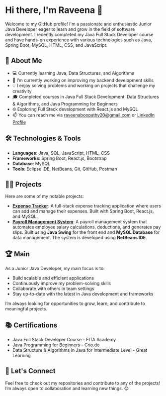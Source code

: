 # Hi there, I'm Raveena 👋

Welcome to my GitHub profile! I'm a passionate and enthusiastic Junior Java Developer eager to learn and grow in the field of software development. I recently completed my Java Full Stack Developer course and have hands-on experience with various technologies such as Java, Spring Boot, MySQL, HTML, CSS, and JavaScript.

## 🚀 About Me

- 💻 Currently learning Java, Data Structures, and Algorithms
- 🌱 I’m currently working on improving my backend development skills
- 💡 I enjoy solving problems and working on projects that challenge my creativity
- 🎓 Completed courses in Java Full Stack Development, Data Structures & Algorithms, and Java Programming for Beginners
- 🌐 Exploring Full Stack development with React.js and MySQL
- 📫 You can reach me via [raveenaboopathy20@gmail.com](mailto:raveenaboopathy20@gmail.com) or [LinkedIn Profile](https://www.linkedin.com/in/raveena-b-81b797274)

## 🛠️ Technologies & Tools

- **Languages**: Java, SQL, JavaScript, HTML, CSS
- **Frameworks**: Spring Boot, React.js, Bootstrap
- **Database**: MySQL
- **Tools**: Eclipse IDE, NetBeans, Git, GitHub, Postman

## 👨‍💻 Projects

Here are some of my notable projects:

- **[Expense Tracker](#)**: A full-stack expense tracking application where users can add and manage their expenses. Built with Spring Boot, React.js, and MySQL.
- **[Payroll Management System](#)**: A payroll management system that automates employee salary calculations, deductions, and generates pay slips. Built using **Java Swing** for the front end and **MySQL Database** for data management. The system is developed using **NetBeans IDE**.

## 🏆 Main

As a Junior Java Developer, my main focus is to:

- Build scalable and efficient applications
- Continuously improve my problem-solving skills
- Collaborate with others in team settings
- Stay up-to-date with the latest in Java development and frameworks

I’m always looking for opportunities to grow, learn, and contribute to meaningful projects.

## 📚 Certifications

- Java Full Stack Developer Course - FITA Academy
- Java Programming for Beginners - Crio.do
- Data Structure & Algorithms in Java for Intermediate Level - Great Learning

## 💬 Let's Connect

Feel free to check out my repositories and contribute to any of the projects! I’m always open to collaboration and learning new things. 😊
